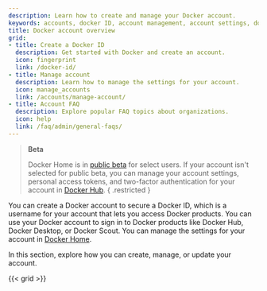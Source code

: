 ```yaml
---
description: Learn how to create and manage your Docker account.
keywords: accounts, docker ID, account management, account settings, docker account, docker home
title: Docker account overview
grid:
- title: Create a Docker ID
  description: Get started with Docker and create an account.
  icon: fingerprint
  link: /docker-id/
- title: Manage account
  description: Learn how to manage the settings for your account.
  icon: manage_accounts
  link: /accounts/manage-account/
- title: Account FAQ
  description: Explore popular FAQ topics about organizations.
  icon: help
  link: /faq/admin/general-faqs/
---
```


> **Beta**
>
> Docker Home is in [public beta](/release-lifecycle/#beta) for select users. If your account isn't selected for public beta,
> you can manage your account settings, personal access tokens, and two-factor authentication for
> your account in [Docker Hub](https://hub.docker.com/).
{ .restricted }

You can create a Docker account to secure a Docker ID, which is a username for your account that lets you access Docker products. You can use your Docker account to sign in to Docker products like Docker Hub, Docker Desktop, or Docker Scout. You can manage the settings for your account in [Docker Home](https://app.docker.com/settings).

In this section, explore how you can create, manage, or update your account.

{{< grid >}}